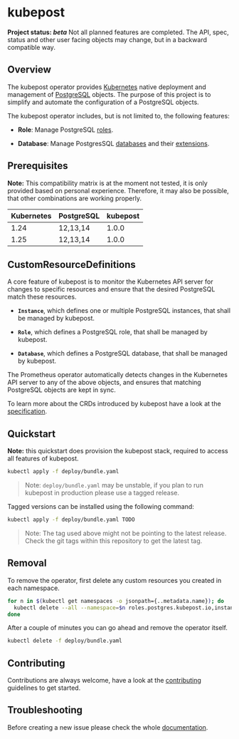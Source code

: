# kubepost

**Project status: *beta*** Not all planned features are completed. The API, spec, status and other user facing objects
may change, but in a backward compatible way.

## Overview

The kubepost operator provides [Kubernetes](https://kubernetes.io/) native deployment and management of
[PostgreSQL](https://www.postgresql.org/) objects. The purpose of this project is to
simplify and automate the configuration of a PostgreSQL objects.

The kubepost operator includes, but is not limited to, the following features:

* **Role**: Manage PostgreSQL [roles](https://www.postgresql.org/docs/current/user-manag.htm).

* **Database**: Manage PostgresSQL [databases](https://www.postgresql.org/docs/current/managing-databases.html) and
  their [extensions](https://www.postgresql.org/docs/current/external-extensions.html).

## Prerequisites

**Note:** This compatibility matrix is at the moment not tested, it is only provided based on personal experience.
Therefore, it may also be possible, that other combinations are working properly.

| Kubernetes | PostgreSQL | kubepost |
|------------|------------|----------|
| 1.24       | 12,13,14   | 1.0.0    |
| 1.25       | 12,13,14   | 1.0.0    |

## CustomResourceDefinitions

A core feature of kubepost is to monitor the Kubernetes API server for changes
to specific resources and ensure that the desired PostgreSQL match these resources.

* **`Instance`**, which defines one or multiple PostgreSQL instances, that shall be managed by kubepost.

* **`Role`**, which defines a PostgreSQL role, that shall be managed by kubepost.

* **`Database`**, which defines a PostgreSQL database, that shall be managed by kubepost.

The Prometheus operator automatically detects changes in the Kubernetes API server to any of the above objects, and
ensures that matching PostgreSQL objects are kept in sync.

To learn more about the CRDs introduced by kubepost have a look at the [specification](docs/getting-started.md).

## Quickstart

**Note:** this quickstart does provision the kubepost stack, required to access all features of kubepost.

```sh
kubectl apply -f deploy/bundle.yaml
```

> Note: `deploy/bundle.yaml` may be unstable, if you plan to run kubepost in production please use a tagged release.

Tagged versions can be installed using the following command:

```sh
kubectl apply -f deploy/bundle.yaml TODO
```

> Note: The tag used above might not be pointing to the latest release. Check the git tags within this repository to
> get the latest tag.

## Removal

To remove the operator, first delete any custom resources you created in each namespace.

```sh
for n in $(kubectl get namespaces -o jsonpath={..metadata.name}); do
  kubectl delete --all --namespace=$n roles.postgres.kubepost.io,instances.postgres.kubepost.io,databases.postgres.kubepost.io
done
```

After a couple of minutes you can go ahead and remove the operator itself.

```sh
kubectl delete -f deploy/bundle.yaml
```

## Contributing

Contributions are always welcome, have a look at the [contributing](docs/contributing.md) guidelines to get started.


## Troubleshooting

Before creating a new issue please check the whole [documentation](docs).